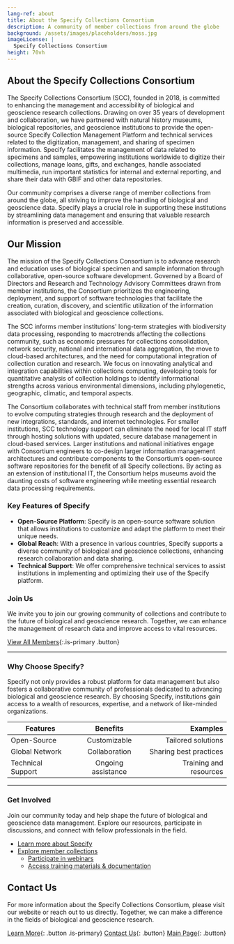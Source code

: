 ```yaml
---
lang-ref: about
title: About the Specify Collections Consortium
description: A community of member collections from around the globe
background: /assets/images/placeholders/moss.jpg
imageLicense: |
  Specify Collections Consortium
height: 70vh
---
```


## About the Specify Collections Consortium

The Specify Collections Consortium (SCC), founded in 2018, is committed to enhancing the management and accessibility of biological and geoscience research collections. Drawing on over 35 years of development and collaboration, we have partnered with natural history museums, biological repositories, and geoscience institutions to provide the open-source Specify Collection Management Platform and technical services related to the digitization, management, and sharing of specimen information. Specify facilitates the management of data related to specimens and samples, empowering institutions worldwide to digitize their collections, manage loans, gifts, and exchanges, handle associated multimedia, run important statistics for internal and external reporting, and share their data with GBIF and other data repositories.

Our community comprises a diverse range of member collections from around the globe, all striving to improve the handling of biological and geoscience data. Specify plays a crucial role in supporting these institutions by streamlining data management and ensuring that valuable research information is preserved and accessible.

## Our Mission

The mission of the Specify Collections Consortium is to advance research and education uses of biological specimen and sample information through collaborative, open-source software development. Governed by a Board of Directors and Research and Technology Advisory Committees drawn from member institutions, the Consortium prioritizes the engineering, deployment, and support of software technologies that facilitate the creation, curation, discovery, and scientific utilization of the information associated with biological and geoscience collections.

The SCC informs member institutions' long-term strategies with biodiversity data processing, responding to macrotrends affecting the collections community, such as economic pressures for collections consolidation, network security, national and international data aggregation, the move to cloud-based architectures, and the need for computational integration of collection curation and research. We focus on innovating analytical and integration capabilities within collections computing, developing tools for quantitative analysis of collection holdings to identify informational strengths across various environmental dimensions, including phylogenetic, geographic, climatic, and temporal aspects.

The Consortium collaborates with technical staff from member institutions to evolve computing strategies through research and the deployment of new integrations, standards, and internet technologies. For smaller institutions, SCC technology support can eliminate the need for local IT staff through hosting solutions with updated, secure database management in cloud-based services. Larger institutions and national initiatives engage with Consortium engineers to co-design larger information management architectures and contribute components to the Consortium’s open-source software repositories for the benefit of all Specify collections. By acting as an extension of institutional IT, the Consortium helps museums avoid the daunting costs of software engineering while meeting essential research data processing requirements.

### Key Features of Specify

-    **Open-Source Platform**: Specify is an open-source software solution that allows institutions to customize and adapt the platform to meet their unique needs.
-    **Global Reach**: With a presence in various countries, Specify supports a diverse community of biological and geoscience collections, enhancing research collaboration and data sharing.
-    **Technical Support**: We offer comprehensive technical services to assist institutions in implementing and optimizing their use of the Specify platform.

### Join Us

We invite you to join our growing community of collections and contribute to the future of biological and geoscience research. Together, we can enhance the management of research data and improve access to vital resources.

[View All Members](https://www.specifysoftware.org/members/){:.is-primary .button}

--------

### Why Choose Specify?

Specify not only provides a robust platform for data management but also fosters a collaborative community of professionals dedicated to advancing biological and geoscience research. By choosing Specify, institutions gain access to a wealth of resources, expertise, and a network of like-minded organizations.

| Features       | Benefits              | Examples               |
| -------------- |:---------------------:| ----------------------:|
| Open-Source    | Customizable          | Tailored solutions      |
| Global Network  | Collaboration         | Sharing best practices   |
| Technical Support | Ongoing assistance  | Training and resources   |

--------

### Get Involved

Join our community today and help shape the future of biological and geoscience data management. Explore our resources, participate in discussions, and connect with fellow professionals in the field.

* [Learn more about Specify](https://discourse.specifysoftware.org/t/about-specify/943/1)
* [Explore member collections](https://www.specifysoftware.org/members/)
  * [Participate in webinars](https://discourse.specifysoftware.org/tag/webinar)
  * [Access training materials & documentation](https://discourse.specifysoftware.org/docs)

## Contact Us

For more information about the Specify Collections Consortium, please visit our website or reach out to us directly. Together, we can make a difference in the fields of biological and geoscience research.

[Learn More](/data){: .button .is-primary} [Contact Us](/data){: .button} [Main Page](https://www.specifysoftware.org/){: .button}
